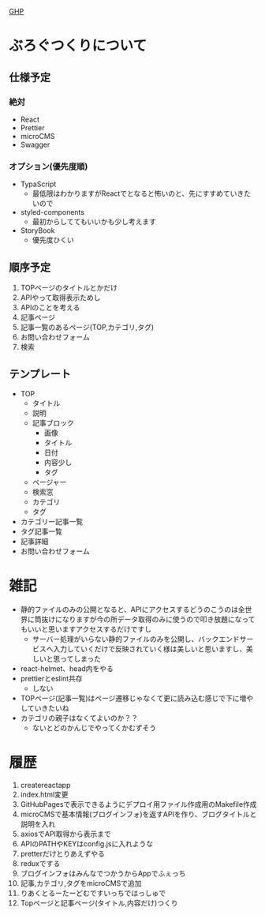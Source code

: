 [GHP](https://actionpterygii.github.io/blog/)

# ぶろぐつくりについて
## 仕様予定
### 絶対
- React
- Prettier
- microCMS
- Swagger
### オプション(優先度順)
- TypaScript
  - 最低限はわかりますがReactでとなると怖いのと、先にすすめていきたいので
- styled-components
  - 最初からしててもいいかも少し考えます
- StoryBook
  - 優先度ひくい
## 順序予定
1. TOPページのタイトルとかだけ
1. APIやって取得表示ためし
1. APIのことを考える
1. 記事ページ
1. 記事一覧のあるページ(TOP,カテゴリ,タグ)
1. お問い合わせフォーム
1. 検索
## テンプレート
- TOP
  - タイトル
  - 説明
  - 記事ブロック
    - 画像
    - タイトル
    - 日付
    - 内容少し
    - タグ
  - ページャー
  - 検索窓
  - カテゴリ
  - タグ
- カテゴリー記事一覧
- タグ記事一覧
- 記事詳細
- お問い合わせフォーム

# 雑記
- 静的ファイルのみの公開となると、APIにアクセスするどうのこうのは全世界に筒抜けになりますが今の所データ取得のみに使うので叩き放題になってもいいと思いますアクセスするだけですし
  - サーバー処理がいらない静的ファイルのみを公開し、バックエンドサービスへ入力していくだけで反映されていく様は美しいと思いますし、美しいと思ってしまった
- react-helmet、head内をやる
- prettierとeslint共存
  - しない
- TOPページ(記事一覧)はページ遷移じゃなくて更に読み込む感じで下に増やしていきたいね
- カテゴリの親子はなくてよいのか？？
  - ないとどのかんじでやってくかむずそう

# 履歴
1. createreactapp
1. index.html変更
1. GitHubPagesで表示できるようにデプロイ用ファイル作成用のMakefile作成
1. microCMSで基本情報(ブログインフォ)を返すAPIを作り、ブログタイトルと説明を入れ
1. axiosでAPI取得から表示まで
1. APIのPATHやKEYはconfig.jsに入れような
1. pretterだけとりあえずやる
1. reduxでする
1. ブログインフォはみんなでつかうからAppでふぇっち
1. 記事,カテゴリ,タグをmicroCMSで追加
1. りあくとるーたーどむですいっちではっしゅで
1. Topページと記事ページ(タイトル,内容だけ)つくり